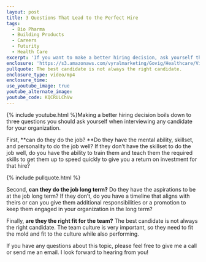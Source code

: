 ```yaml
---
layout: post
title: 3 Questions That Lead to the Perfect Hire
tags:
  - Bio Pharma
  - Building Products
  - Careers
  - Futurity
  - Health Care
excerpt: 'If you want to make a better hiring decision, ask yourself these three questions when interviewing candidates.'
enclosure: 'https://s3.amazonaws.com/vyralmarketing/Govig/Healthcare/Videos/2017/3+Questions+That+Lead+to+the+Perfect+Hire.mp4'
pullquote: The best candidate is not always the right candidate.
enclosure_type: video/mp4
enclosure_time:
use_youtube_image: true
youtube_alternate_image:
youtube_code: KQCRULChVw
---
```



{% include youtube.html %}Making a better hiring decision boils down to three questions you should ask yourself when interviewing any candidate for your organization.

First, **can do they do the job?&nbsp;**Do they have the mental ability, skillset, and personality to do the job well? If they don’t have the skillset to do the job well, do you have the ability to train them and teach them the required skills to get them up to speed quickly to give you a return on investment for that hire?

{% include pullquote.html %}

Second, **can they do the job long term?** Do they have the aspirations to be at the job long term? If they don’t, do you have a timeline that aligns with theirs or can you give them additional responsibilities or a promotion to keep them engaged in your organization in the long term?

Finally, **are they the right fit for the team?** The best candidate is not always the right candidate. The team culture is very important, so they need to fit the mold and fit to the culture while also performing.

If you have any questions about this topic, please feel free to give me a call or send me an email. I look forward to hearing from you!